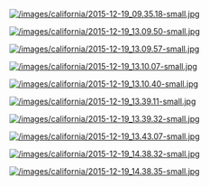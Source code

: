 
[![/images/california/2015-12-19_09.35.18-small.jpg](/images/california/2015-12-19_09.35.18-small.jpg)](/images/california/2015-12-19_09.35.18.jpg)

[![/images/california/2015-12-19_13.09.50-small.jpg](/images/california/2015-12-19_13.09.50-small.jpg)](/images/california/2015-12-19_13.09.50.jpg)

[![/images/california/2015-12-19_13.09.57-small.jpg](/images/california/2015-12-19_13.09.57-small.jpg)](/images/california/2015-12-19_13.09.57.jpg)

[![/images/california/2015-12-19_13.10.07-small.jpg](/images/california/2015-12-19_13.10.07-small.jpg)](/images/california/2015-12-19_13.10.07.jpg)

[![/images/california/2015-12-19_13.10.40-small.jpg](/images/california/2015-12-19_13.10.40-small.jpg)](/images/california/2015-12-19_13.10.40.jpg)

[![/images/california/2015-12-19_13.39.11-small.jpg](/images/california/2015-12-19_13.39.11-small.jpg)](/images/california/2015-12-19_13.39.11.jpg)

[![/images/california/2015-12-19_13.39.32-small.jpg](/images/california/2015-12-19_13.39.32-small.jpg)](/images/california/2015-12-19_13.39.32.jpg)

[![/images/california/2015-12-19_13.43.07-small.jpg](/images/california/2015-12-19_13.43.07-small.jpg)](/images/california/2015-12-19_13.43.07.jpg)

[![/images/california/2015-12-19_14.38.32-small.jpg](/images/california/2015-12-19_14.38.32-small.jpg)](/images/california/2015-12-19_14.38.32.jpg)

[![/images/california/2015-12-19_14.38.35-small.jpg](/images/california/2015-12-19_14.38.35-small.jpg)](/images/california/2015-12-19_14.38.35.jpg)
